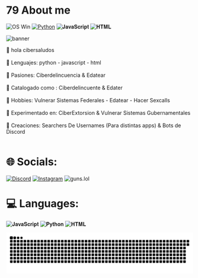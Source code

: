  # 79 About me
![OS Win](https://img.shields.io/badge/OS-Win-0078D4?style=flat&logo=windows&logoColor=white)
[![Python](https://img.shields.io/badge/%20Python%203.8-1f425f.svg?logo=python)](https://www.python.org/)
![𝐉𝐚𝐯𝐚𝐒𝐜𝐫𝐢𝐩𝐭](https://img.shields.io/badge/Javascript-%23323330?style=flat&logo=javascript&logoColor=%23F7DF1E)
![𝐇𝐓𝐌𝐋](https://img.shields.io/badge/HTML-f06529?style=flat&logo=html5&logoColor=white)


![banner](https://i.ytimg.com/vi/2VOHNPuOD4w/maxresdefault.jpg)

👋 hola cibersaludos<br><br>    📝 Lenguajes: python - javascript - html <br><br>  📝 Pasiones: Ciberdelincuencia & Edatear<br><br>    📝 Catalogado como : Ciberdelincuente & Edater<br><br> 📝 Hobbies: Vulnerar Sistemas Federales - Edatear - Hacer Sexcalls <br><br> 📝 Experimentado en: CiberExtorsion & Vulnerar Sistemas Gubernamentales <br><br> 📝 Creaciones: Searchers De Usernames (Para distintas apps) & Bots de Discord <br><br>

# 🌐 Socials:
[![Discord](https://img.shields.io/badge/Discord-%237289DA.svg?logo=discord&logoColor=white)](https://discord.com/users/867904689483939860) [![Instagram](https://img.shields.io/badge/Instagram-%23E4405F.svg?logo=Instagram&logoColor=white)](https://www.instagram.com/vivoeneltrap79) ![guns.lol](https://img.shields.io/badge/guns.lol-572364?logo=data:image/png;base64,iVBORw0KGgoAAAANSUhEUgAAAOEAAADhCAMAAAAJbSJIAAAAwFBMVEX///8AAAD9/f2qqqr+/v4uLi6UlJSt...&labelColor=572364)
# 💻 Languages:
![𝐉𝐚𝐯𝐚𝐒𝐜𝐫𝐢𝐩𝐭](https://img.shields.io/badge/javascript-%23323330.svg?style=for-the-badge&logo=javascript&logoColor=%23F7DF1E) ![𝐏𝐲𝐭𝐡𝐨𝐧](https://img.shields.io/badge/python-3670A0?style=for-the-badge&logo=python&logoColor=ffdd54) ![𝐇𝐓𝐌𝐋](https://shields.io/badge/HTML--f06529?logo=html5&logoColor=white&labelColor=f06529&style=for-the-badge)


<img src="https://raw.githubusercontent.com/KrashMello/KrashMello/output/snake.svg" alt="Snake animation" />

